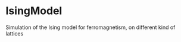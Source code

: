 IsingModel
==========

Simulation of the Ising model for ferromagnetism, on different kind of lattices
